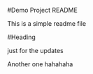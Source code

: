 #Demo Project README

This is a simple readme file

#Heading

just for the updates

Another one
hahahaha

